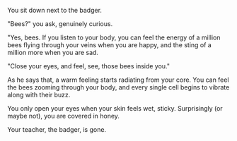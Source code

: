 You sit down next to the badger.

"Bees?" you ask, genuinely curious.

"Yes, bees. If you listen to your body, you can feel
the energy of a million bees flying through your veins
when you are happy, and the sting of a million more when 
you are sad.

"Close your eyes, and feel, see, those bees inside you."

As he says that, a warm feeling starts radiating from your
core. You can feel the bees zooming through your body, and
every single cell begins to vibrate along with their buzz.

You only open your eyes when your skin feels wet, sticky.
Surprisingly (or maybe not), you are covered in honey.

Your teacher, the badger, is gone.
